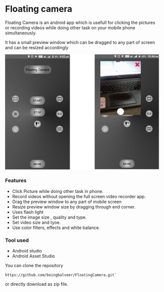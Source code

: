 # Floating camera

Floating Camera is an android app which is usefull for clicking the pictures or recording videos while doing other task on your mobile phone simultaneously. 

It has a small preview window which can be dragged to any part of screen and can be resized accordingly

![fc home](https://github.com/beingbalveer/FloatingCamera/blob/master/fc.png)

### Features

* Click Picture while doing other task in phone.
* Record videos without opening the full screen video recorder app.
* Drag the preview window to any part of mobile screen
* Resize preview window size by dragging through end corner.
* Uses flash light
* Set the image size , quality and type.
* Set video size and tyoe.
* Use color filters, effects and white balance.

### Tool used

* Android studio
* Android Asset Studio

You can clone the repository   
```
https://github.com/beingbalveer/FloatingCamera.git` 
```
 
 or directly download as zip file.
